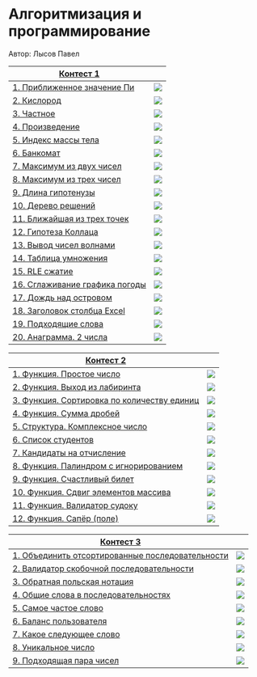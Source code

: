 # Алгоритмизация и программирование

Автор: Лысов Павел

|[Контест 1](https://contest.yandex.ru/contest/53548/standings/) |  |
| --- | :-: |
| [1. Приближенное значение Пи](RepoRoot/contest_01/01/main.cpp) | ![](RepoRoot/img/ppcpp.ico) 
| [2. Кислород](RepoRoot/contest_01/02/main.go) |  ![](RepoRoot/img/go_bbb.ico) |
| [3. Частное](RepoRoot/contest_01/03/main.cpp) | ![](RepoRoot/img/ppcpp.ico) |
| [4. Произведение](RepoRoot/contest_01/04/main.go) | ![](RepoRoot/img/go_bbb.ico) |
| [5. Индекс массы тела](RepoRoot/contest_01/05/main.cpp) | ![](RepoRoot/img/ppcpp.ico) |
| [6. Банкомат](RepoRoot/contest_01/06/main.go) | ![](RepoRoot/img/go_bbb.ico) |
| [7. Максимум из двух чисел](RepoRoot/contest_01/07/main.cpp) | ![](RepoRoot/img/ppcpp.ico)|
| [8. Максимум из трех чисел](RepoRoot/contest_01/08/main.go) | ![](RepoRoot/img/go_bbb.ico) |
| [9. Длина гипотенузы](RepoRoot/contest_01/09/main.cpp) | ![](RepoRoot/img/ppcpp.ico) |
| [10. Дерево решений](RepoRoot/contest_01/10/main.go) | ![](RepoRoot/img/go_bbb.ico) |
| [11. Ближайшая из трех точек](RepoRoot/contest_01/11/main.cpp) | ![](RepoRoot/img/ppcpp.ico) |
| [12. Гипотеза Коллаца](RepoRoot/contest_01/12/main.go) | ![](RepoRoot/img/go_bbb.ico) |
| [13. Вывод чисел волнами](RepoRoot/contest_01/13/main.cpp) | ![](RepoRoot/img/ppcpp.ico) |
| [14. Таблица умножения](RepoRoot/contest_01/14/main.go) | ![](RepoRoot/img/go_bbb.ico) |
| [15. RLE сжатие](RepoRoot/contest_01/15/main.cpp) | ![](RepoRoot/img/ppcpp.ico) |
| [16. Сглаживание графика погоды](RepoRoot/contest_01/16/main.go) | ![](RepoRoot/img/go_bbb.ico) |
| [17. Дождь над островом](RepoRoot/contest_01/17/main.cpp) | ![](RepoRoot/img/ppcpp.ico) |
| [18. Заголовок столбца Excel](RepoRoot/contest_01/18/main.cpp) | ![](RepoRoot/img/ppcpp.ico) |
| [19. Подходящие слова](RepoRoot/contest_01/19/main.cpp) | ![](RepoRoot/img/ppcpp.ico)|
| [20. Анаграмма. 2 числа](RepoRoot/contest_01/20/main.cpp) | ![](RepoRoot/img/ppcpp.ico)|

|[Контест 2](https://contest.yandex.ru/contest/52676/problems/) |  |
| --- | :-: |
| [1. Функция. Простое число](RepoRoot/contest_02/01/main.cpp) | ![](RepoRoot/img/ppcpp.ico) |
| [2. Функция. Выход из лабиринта](RepoRoot/contest_02/02/main.cpp) |  ![](RepoRoot/img/ppcpp.ico) |
| [3. Функция. Сортировка по количеству единиц](RepoRoot/contest_02/03/main.cpp) | ![](RepoRoot/img/ppcpp.ico) |
| [4. Функция. Сумма дробей](RepoRoot/contest_02/04/main.cpp) | ![](RepoRoot/img/ppcpp.ico) |
| [5. Структура. Комплексное число](RepoRoot/contest_02/05/main.cpp) | ![](RepoRoot/img/ppcpp.ico) |
| [6. Список студентов](RepoRoot/contest_02/06/main.cpp) | ![](RepoRoot/img/ppcpp.ico) |
| [7. Кандидаты на отчисление](RepoRoot/contest_02/07/main.cpp) | ![](RepoRoot/img/ppcpp.ico) |
| [8. Функция. Палиндром с игнорированием](RepoRoot/contest_02/08/main.go) | ![](RepoRoot/img/go_bbb.ico) |
| [9. Функция. Счастливый билет](RepoRoot/contest_02/09/main.go) | ![](RepoRoot/img/go_bbb.ico) |
| [10. Функция. Сдвиг элементов массива](RepoRoot/contest_02/10/main.go) | ![](RepoRoot/img/go_bbb.ico) |
| [11. Функция. Валидатор судоку](RepoRoot/contest_02/11/main.go) | ![](RepoRoot/img/go_bbb.ico) |
| [12. Функция. Сапёр (поле)](RepoRoot/contest_02/12/main.go) | ![](RepoRoot/img/go_bbb.ico) |

|[Контест 3](https://contest.yandex.ru/contest/53550/problems/) |  |
| --- | :-: |
| [1. Объединить отсортированные последовательности](RepoRoot/contest_03/01/main.cpp) | ![](RepoRoot/img/ppcpp.ico) |
| [2. Валидатор скобочной последовательности](RepoRoot/contest_03/02/main.cpp) |  ![](RepoRoot/img/ppcpp.ico) |
| [3. Обратная польская нотация](RepoRoot/contest_03/03/main.cpp) | ![](RepoRoot/img/ppcpp.ico) |
| [4. Общие слова в последовательностях](RepoRoot/contest_03/04/main.cpp) | ![](RepoRoot/img/ppcpp.ico) |
| [5. Самое частое слово](RepoRoot/contest_03/05/main.cpp) | ![](RepoRoot/img/ppcpp.ico) |
| [6. Баланс пользователя](RepoRoot/contest_03/06/main.cpp) | ![](RepoRoot/img/ppcpp.ico) |
| [7. Какое следующее слово](RepoRoot/contest_03/07/main.cpp) | ![](RepoRoot/img/ppcpp.ico) |
| [8. Уникальное число](RepoRoot/contest_03/08/main.go) | ![](RepoRoot/img/go_bbb.ico) |
| [9. Подходящая пара чисел](RepoRoot/contest_03/09/main.go) | ![](RepoRoot/img/go_bbb.ico) |

